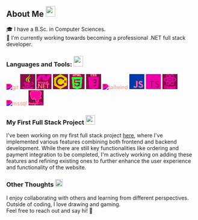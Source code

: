 ## About Me <img src="https://media.giphy.com/media/kZnXLpG4L1Ctj5SVjs/giphy.gif?cid=ecf05e47m6pgsix3fxmhusvr4pmc3hnkxhj2ischg249wkxe&ep=v1_gifs_search&rid=giphy.gif&ct=s" width="25" height="28" />

🎓 I have a B.Sc. in Computer Sciences.  
💼 I'm currently working towards becoming a professional .NET full stack developer.  

<h3 align="left">Languages and Tools: <img src="https://media.giphy.com/media/v1.Y2lkPTc5MGI3NjExajJuY3BtaWJ6MHdlMG83NjcxOWFxaWt5MXJ0bjg3amd2Y3dienl3dyZlcD12MV9naWZzX3NlYXJjaCZjdD1z/f6hnhHkks8bk4jwjh3/giphy.gif" width="25" height="28" /></h3> 
<p align="left">
    <!-- Version Control -->
    <img src="https://www.vectorlogo.zone/logos/git-scm/git-scm-icon.svg" alt="git" width="40" height="40" style="filter: invert(88%) sepia(56%) saturate(3883%) hue-rotate(313deg) brightness(102%) contrast(103%);"/>
    <!-- Programming Languages -->
    <img src="https://raw.githubusercontent.com/devicons/devicon/master/icons/java/java-original.svg" alt="java" width="40" height="40" style="filter: invert(88%) sepia(56%) saturate(3883%) hue-rotate(313deg) brightness(102%) contrast(103%);"/>
    <img src="https://raw.githubusercontent.com/devicons/devicon/master/icons/dot-net/dot-net-original-wordmark.svg" alt="dotnet" width="40" height="40" style="filter: invert(88%) sepia(56%) saturate(3883%) hue-rotate(313deg) brightness(102%) contrast(103%);"/>
    <img src="https://raw.githubusercontent.com/devicons/devicon/master/icons/csharp/csharp-original.svg" alt="csharp" width="40" height="40" style="filter: invert(88%) sepia(56%) saturate(3883%) hue-rotate(313deg) brightness(102%) contrast(103%);"/>
    <!-- Web Development -->
    <img src="https://raw.githubusercontent.com/devicons/devicon/master/icons/html5/html5-original-wordmark.svg" alt="html5" width="40" height="40" style="filter: invert(88%) sepia(56%) saturate(3883%) hue-rotate(313deg) brightness(102%) contrast(103%);"/>
    <img src="https://raw.githubusercontent.com/devicons/devicon/master/icons/css3/css3-original-wordmark.svg" alt="css3" width="40" height="40" style="filter: invert(88%) sepia(56%) saturate(3883%) hue-rotate(313deg) brightness(102%) contrast(103%);"/>
    <img src="https://www.vectorlogo.zone/logos/tailwindcss/tailwindcss-icon.svg" alt="tailwind" width="40" height="40" style="filter: invert(88%) sepia(56%) saturate(3883%) hue-rotate(313deg) brightness(102%) contrast(103%);"/>
    <img src="https://raw.githubusercontent.com/devicons/devicon/master/icons/javascript/javascript-original.svg" alt="javascript" width="40" height="40" style="filter: invert(88%) sepia(56%) saturate(3883%) hue-rotate(313deg) brightness(102%) contrast(103%);"/>
    <!-- Frameworks -->
    <img src="https://raw.githubusercontent.com/devicons/devicon/master/icons/typescript/typescript-original.svg" alt="typescript" width="40" height="40" style="filter: invert(88%) sepia(56%) saturate(3883%) hue-rotate(313deg) brightness(102%) contrast(103%);"/>
    <img src="https://raw.githubusercontent.com/devicons/devicon/master/icons/react/react-original-wordmark.svg" alt="react" width="40" height="40" style="filter: invert(88%) sepia(56%) saturate(3883%) hue-rotate(313deg) brightness(102%) contrast(103%);"/>
    <!-- Database -->
    <img src="https://www.svgrepo.com/show/303229/microsoft-sql-server-logo.svg" alt="mssql" width="40" height="40" style="filter: invert(88%) sepia(56%) saturate(3883%) hue-rotate(313deg) brightness(102%) contrast(103%);"/>
    <img src="https://raw.githubusercontent.com/devicons/devicon/master/icons/postgresql/postgresql-original-wordmark.svg" alt="postgresql" width="40" height="40" style="filter: invert(88%) sepia(56%) saturate(3883%) hue-rotate(313deg) brightness(102%) contrast(103%);"/>
</p>


### My First Full Stack Project <img src="https://media.giphy.com/media/v1.Y2lkPTc5MGI3NjExenQ0d205b2loOXdyY3ZuZWswcmdrbDg1ZnR6dmEwMjh0Zjg5bWRtYiZlcD12MV9naWZzX3NlYXJjaCZjdD1z/QYRwbGIphUxnDk1LFw/giphy.gif" width="25" height="25" />
I've been working on my first full stack project [here](https://sda-online-2-frontend-five.vercel.app/), where I've implemented various features combining both frontend and backend development. While there are still key functionalities like ordering and payment integration to be completed, I'm actively working on adding these features and refining existing ones to further enhance the user experience and functionality of the website.


### Other Thoughts <img src="https://media.giphy.com/media/22ihujj4zbhn1CUcne/giphy.gif?cid=ecf05e47veexk5bfta84hud6mksgvfcnbdjmj7krllmyedmt&ep=v1_gifs_search&rid=giphy.gif&ct=s" width="20" height="20" />
I enjoy collaborating with others and learning from different perspectives. Outside of coding, I love drawing and gaming.  
Feel free to reach out and say hi! 💌
